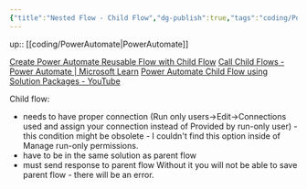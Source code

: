 ```yaml
---
{"title":"Nested Flow - Child Flow","dg-publish":true,"tags":"coding/PowerAutomate","language":"en","permalink":"/coding/nested-flow-child-flow/","dgPassFrontmatter":true}
---
```


up:: [[coding/PowerAutomate\|PowerAutomate]]

[Create Power Automate Reusable Flow with Child Flow](https://www.youtube.com/watch?v=PMYWUKF3TLA)
[Call Child Flows - Power Automate | Microsoft Learn](https://learn.microsoft.com/en-us/power-automate/create-child-flows)
[Power Automate Child Flow using Solution Packages - YouTube](https://www.youtube.com/watch?v=DLhwnZ5JRvE)

Child flow:
- needs to have proper connection (Run only users->Edit->Connections used and assign your connection instead of Provided by run-only user) - this condition might be obsolete - I couldn't find this option inside of Manage run-only permissions.
- have to be in the same solution as parent flow
- must send response to parent flow
Without it you will not be able to save parent flow - there will be an error.
